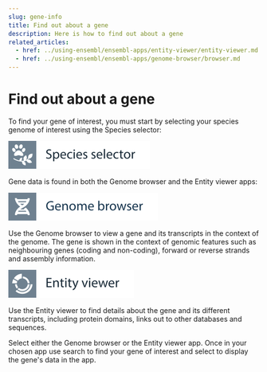 ```yaml
---
slug: gene-info
title: Find out about a gene
description: Here is how to find out about a gene
related_articles:
  - href: ../using-ensembl/ensembl-apps/entity-viewer/entity-viewer.md
  - href: ../using-ensembl/ensembl-apps/genome-browser/browser.md
---
```


# Find out about a gene

To find your gene of interest, you must start by selecting your species genome of interest using the Species selector:

![](../../img/id-species-selector.svg)

Gene data is found in both the Genome browser and the Entity viewer apps:

![](../../img/id-genome-browser.svg)

Use the Genome browser to view a gene and its transcripts in the context of the genome. The gene is shown in the context of genomic features such as neighbouring genes (coding and non-coding), forward or reverse strands and assembly information.

![](../../img/id-entity-viewer.svg)

Use the Entity viewer to find details about the gene and its different transcripts, including protein domains, links out to other databases and sequences.

Select either the Genome browser or the Entity viewer app. Once in your chosen app use search to find your gene of interest and select to display the gene's data in the app.